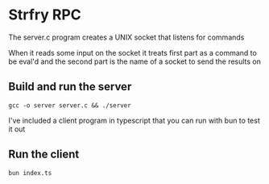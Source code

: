 # Strfry RPC

The server.c program creates a UNIX socket that listens for commands

When it reads some input on the socket it treats first part as a command to be eval'd and the second part is the name of a socket to send the results on


## Build and run the server

    gcc -o server server.c && ./server

I've included a client program in typescript that you can run with bun to test it out

## Run the client

    bun index.ts
